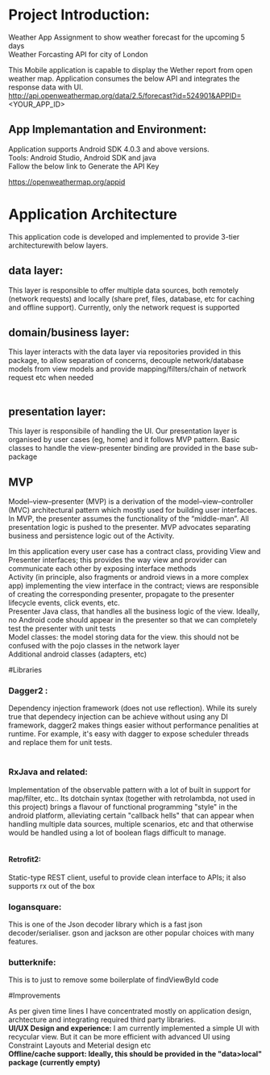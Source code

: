 
# Project Introduction:

Weather App Assignment to show weather forecast for the upcoming 5 days<br/>
Weather Forcasting API for city of London<br/>

This Mobile application is capable to display the Wether report from open weather map.
Application consumes the below API and integrates the response data with UI. <br/>
http://api.openweathermap.org/data/2.5/forecast?id=524901&APPID=<YOUR_APP_ID>


## App Implemantation and Environment:

Application supports Android SDK 4.0.3 and above versions.<br/>
Tools: Android Studio, Android SDK and java <br/>
Fallow the below link to Generate the API Key<br/>

https://openweathermap.org/appid


# Application Architecture

This application code is developed and implemented to provide 3-tier architecturewith below layers.

## data layer:
This layer is responsible to offer multiple data sources, both remotely (network requests) and locally (share pref, files, database, etc for caching and offline support). Currently, only the network request is supported

## domain/business layer:
This layer interacts with the data layer via repositories provided in this package, to allow separation of concerns, decouple network/database models from view models and provide mapping/filters/chain of network request etc when needed<br/><br/>

## presentation layer:
This layer is responsibile of handling the UI. Our presentation layer is organised by user cases (eg, home) and it follows MVP pattern. Basic classes to handle the view-presenter binding are provided in the base sub-package

## MVP

Model–view–presenter (MVP) is a derivation of the model–view–controller (MVC) architectural pattern which mostly used for building user interfaces. In MVP, the presenter assumes the functionality of the “middle-man”. All presentation logic is pushed to the presenter. MVP advocates separating business and persistence logic out of the Activity.<br/>

Im this application every user case has a contract class, providing View and Presenter interfaces; this provides the way view and provider can communicate each other by exposing interface methods<br/>
Activity (in principle, also fragments or android views in a more complex app) implementing the view interface in the contract; views are responsible of creating the corresponding presenter, propagate to the presenter lifecycle events, click events, etc.<br/>
Presenter Java class, that handles all the business logic of the view. Ideally, no Android code should appear in the presenter so that we can completely test the presenter with unit tests<br/>
Model classes: the model storing data for the view. this should not be confused with the pojo classes in the network layer</br>
Additional android classes (adapters, etc)

#Libraries

### Dagger2 :
Dependency injection framework (does not use reflection). While its surely true that dependecy injection can be achieve without using any DI framework, dagger2 makes things easier without performance penalities at runtime. For example, it's easy with dagger to expose scheduler threads and replace them for unit tests.  <br/><br/>
### RxJava and related:
Implementation of the observable pattern with a lot of built in support for map/filter, etc.. Its dotchain syntax (together with retrolambda, not used in this project) brings a flavour of functional programming "style" in the android platform, alleviating certain "callback hells" that can appear when handling multiple data sources, multiple scenarios, etc and that otherwise would be handled using a lot of boolean flags difficult to manage.<br/><br/>
#### Retrofit2:
Static-type REST client, useful to provide clean interface to APIs; it also supports rx out of the box  <br/>
### logansquare:
This is one of the Json decoder library which is a fast json decoder/serialiser. gson and jackson are other popular choices with many features.
### butterknife:
This is to just to remove some boilerplate of findViewById code


#Improvements

As per given time lines I have concentrated mostly on application design, archtecture and integrating required third party libraries.<br/>
<b> UI/UX Design and experience:</b> I am currently implemented a simple UI with recycular view. But it can be  more efficient with advanced UI using Constraint Layouts and Meterial design etc<br/>
<b>Offline/cache support:<b> Ideally, this should be provided in the "data>local" package (currently empty) <br/>

